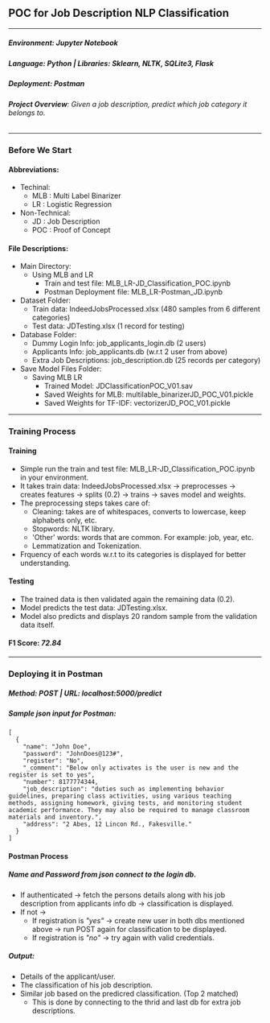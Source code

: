 ## POC for Job Description NLP Classification
---
##### **Environment**: *Jupyter Notebook* 
##### **Language**: *Python* | Libraries: *Sklearn, NLTK, SQLite3, Flask*
##### **Deployment**: *Postman*

###### **Project Overview**: Given a job description, predict which job category it belongs to.
-----
### Before We Start

#### Abbreviations:
- Techinal:
  - MLB : Multi Label Binarizer
  - LR : Logistic Regression
- Non-Technical:
  - JD : Job Description
  - POC : Proof of Concept

#### File Descriptions:
- Main Directory:
  - Using MLB and LR
    - Train and test file: MLB_LR-JD_Classification_POC.ipynb
    - Postman Deployment file: MLB_LR-Postman_JD.ipynb
- Dataset Folder:
  - Train data: IndeedJobsProcessed.xlsx (480 samples from 6 different categories)
  - Test data: JDTesting.xlsx (1 record for testing)
- Database Folder:
  - Dummy Login Info: job_applicants_login.db (2 users)
  - Applicants Info: job_applicants.db (w.r.t 2 user from above)
  - Extra Job Descriptions: job_description.db (25 records per category)
- Save Model Files Folder:
  - Saving MLB LR
    - Trained Model: JDClassificationPOC_V01.sav
    - Saved Weights for MLB: multilable_binarizerJD_POC_V01.pickle
    - Saved Weights for TF-IDF: vectorizerJD_POC_V01.pickle
----
  
### Training Process
#### Training

- Simple run the train and test file: MLB_LR-JD_Classification_POC.ipynb in your environment.
- It takes train data: IndeedJobsProcessed.xlsx → preprocesses → creates features → splits (0.2) → trains → saves model and weights.
- The preprocessing steps takes care of:
  - Cleaning: takes are of whitespaces, converts to lowercase, keep alphabets only, etc.
  - Stopwords: NLTK library.
  - 'Other' words: words that are common. For example: job, year, etc.
  - Lemmatization and Tokenization.
- Frquency of each words w.r.t to its categories is displayed for better understanding.

#### Testing

- The trained data is then validated again the remaining data (0.2).
- Model predicts the test data: JDTesting.xlsx.
- Model also predicts and displays 20 random sample from the validation data itself.

#### F1 Score: ***72.84***
---
### Deploying it in Postman
##### ***Method: POST*** | ***URL: localhost:5000/predict***

##### Sample json input for Postman:
```
[
  {
    "name": "John Doe",
    "password": "JohnDoes@123#",
    "register": "No",
    "_comment": "Below only activates is the user is new and the register is set to yes",
    "number": 8177774344,
    "job_description": "duties such as implementing behavior guidelines, preparing class activities, using various teaching methods, assigning homework, giving tests, and monitoring student academic performance. They may also be required to manage classroom materials and inventory.",
    "address": "2 Abes, 12 Lincon Rd., Fakesville."
  }
]
```

#### Postman Process
##### Name and Password from json connect to the login db.
  - If authenticated → fetch the persons details along with his job description from applicants info db → classification is displayed.
  - If not → 
    - If registration is *"yes"* → create new user in both dbs mentioned above → run POST again for classification to be displayed.
    - If registration is *"no"* → try again with valid credentials.

##### Output:
  - Details of the applicant/user.
  - The classification of his job description.
  - Similar job based on the predicred classification. (Top 2 matched)
    - This is done by connecting to the thrid and last db for extra job descriptions.


